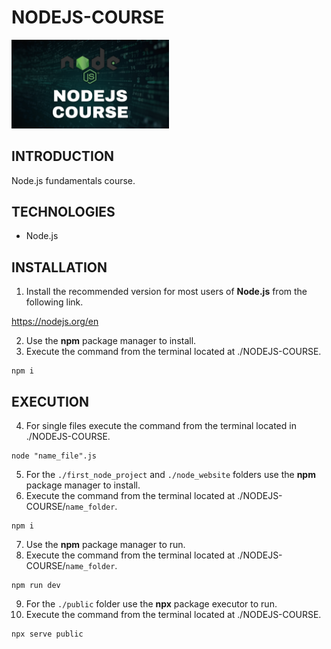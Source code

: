 # NODEJS-COURSE

<img width="50%" src="./public/images/nodejs_course.png" />

## INTRODUCTION

Node.js fundamentals course.

## TECHNOLOGIES

- Node.js

## INSTALLATION

1. Install the recommended version for most users of **Node.js** from the following link.

https://nodejs.org/en

2. Use the **npm** package manager to install.
3. Execute the command from the terminal located at ./NODEJS-COURSE.

```shell
npm i
```

## EXECUTION

4. For single files execute the command from the terminal located in ./NODEJS-COURSE.

```shell
node "name_file".js
```

5. For the `./first_node_project` and `./node_website` folders use the **npm** package manager to install.
6. Execute the command from the terminal located at ./NODEJS-COURSE/`name_folder`.

```shell
npm i
```

7. Use the **npm** package manager to run.
8. Execute the command from the terminal located at ./NODEJS-COURSE/`name_folder`.

```shell
npm run dev
```

9. For the `./public` folder use the **npx** package executor to run.
10. Execute the command from the terminal located at ./NODEJS-COURSE.

```shell
npx serve public
```
